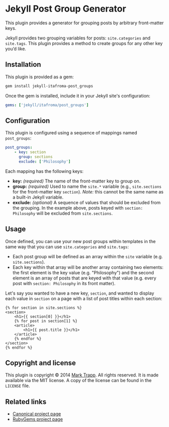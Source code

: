 # Jekyll Post Group Generator

This plugin provides a generator for grouping posts by arbitrary front-matter keys.

Jekyll provides two grouping variables for posts: `site.categories` and `site.tags`. This plugin provides a method to create groups for any other key you’d like.

## Installation

This plugin is provided as a gem:

```sh
gem install jekyll-itafroma-post_groups
```

Once the gem is installed, include it in your Jekyll site's configuration:

```yaml
gems: ['jekyll/itafroma/post_groups']
```

## Configuration

This plugin is configured using a sequence of mappings named `post_groups`:

```yaml
post_groups:
    - key: section
      group: sections
      exclude: ['Philosophy']
```

Each mapping has the following keys:

* **key:** *(required)* The name of the front-matter key to group on.
* **group:** *(required)* Used to name the `site.*` variable (e.g., `site.sections` for the front-matter key `section`). *Note:* this cannot be the same name as a built-in Jekyll variable.
* **exclude:** *(optional)* A sequence of values that should be excluded from the grouping. In the example above, posts keyed with `section: Philosophy` will be excluded from `site.sections`.

## Usage

Once defined, you can use your new post groups within templates in the same way that you can use `site.categories` and `site.tags`:

* Each post group will be defined as an array within the `site` variable (e.g. `site.sections`).
* Each key within that array will be another array containing two elements: the first element is the key value (e.g. "Philosophy") and the second element is an array of posts that are keyed with that value (e.g. every post with `section: Philosophy` in its front matter).

Let's say you wanted to have a new key, `section`, and wanted to display each value in `section` on a page with a list of post titles within each section:

```liquid
{% for section in site.sections %}
<section>
    <h1>{{ section[0] }}</h1>
    {% for post in section[1] %}
    <article>
        <h1>{{ post.title }}</h1>
    </article>
    {% endfor %}
</section>
{% endfor %}
```

## Copyright and license

This plugin is copyright © 2014 [Mark Trapp][1]. All rights reserved. It is made
available via the MIT license. A copy of the license can be found in the
`LICENSE` file.

## Related links

* [Canonical project page][2]
* [RubyGems project page][3]

[1]: https://marktrapp.com "Mark Trapp’s website"
[2]: https://marktrapp.com/projects/jekyll-post-groups "Jekyll Indentation Filter project page"
[3]: https://rubygems.org/gems/jekyll-itafroma-post_groups "RubyGems project page"
